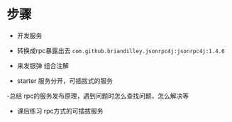 # 步骤
- 开发服务

- 转换成rpc暴露出去
`com.github.briandilley.jsonrpc4j:jsonrpc4j:1.4.6`

- 来发银弹
组合注解


- starter
服务分开，可插拔式的服务

-总结
rpc的服务发布原理，遇到问题时怎么查找问题，怎么解决等

- 课后练习
rpc方式的可插拔服务

